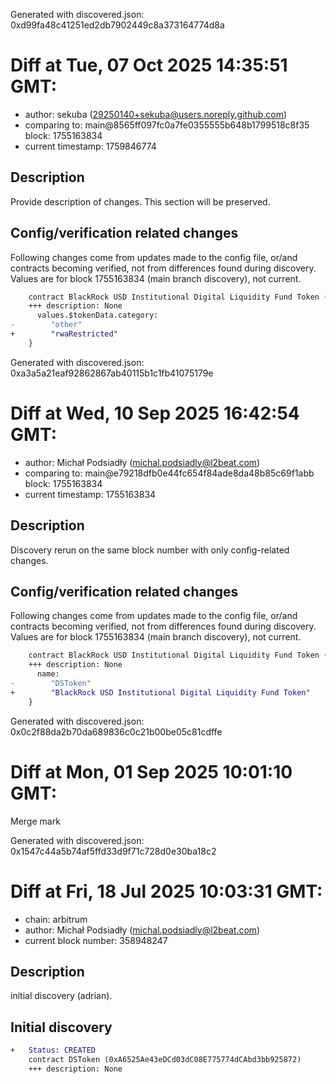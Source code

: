 Generated with discovered.json: 0xd99fa48c41251ed2db7902449c8a373164774d8a

# Diff at Tue, 07 Oct 2025 14:35:51 GMT:

- author: sekuba (<29250140+sekuba@users.noreply.github.com>)
- comparing to: main@8565ff097fc0a7fe0355555b648b1799518c8f35 block: 1755163834
- current timestamp: 1759846774

## Description

Provide description of changes. This section will be preserved.

## Config/verification related changes

Following changes come from updates made to the config file,
or/and contracts becoming verified, not from differences found during
discovery. Values are for block 1755163834 (main branch discovery), not current.

```diff
    contract BlackRock USD Institutional Digital Liquidity Fund Token (arb1:0xA6525Ae43eDCd03dC08E775774dCAbd3bb925872) {
    +++ description: None
      values.$tokenData.category:
-        "other"
+        "rwaRestricted"
    }
```

Generated with discovered.json: 0xa3a5a21eaf92862867ab40115b1c1fb41075179e

# Diff at Wed, 10 Sep 2025 16:42:54 GMT:

- author: Michał Podsiadły (<michal.podsiadly@l2beat.com>)
- comparing to: main@e79218dfb0e44fc654f84ade8da48b85c69f1abb block: 1755163834
- current timestamp: 1755163834

## Description

Discovery rerun on the same block number with only config-related changes.

## Config/verification related changes

Following changes come from updates made to the config file,
or/and contracts becoming verified, not from differences found during
discovery. Values are for block 1755163834 (main branch discovery), not current.

```diff
    contract BlackRock USD Institutional Digital Liquidity Fund Token (arb1:0xA6525Ae43eDCd03dC08E775774dCAbd3bb925872) {
    +++ description: None
      name:
-        "DSToken"
+        "BlackRock USD Institutional Digital Liquidity Fund Token"
    }
```

Generated with discovered.json: 0x0c2f88da2b70da689836c0c21b00be05c81cdffe

# Diff at Mon, 01 Sep 2025 10:01:10 GMT:

Merge mark

Generated with discovered.json: 0x1547c44a5b74af5ffd33d9f71c728d0e30ba18c2

# Diff at Fri, 18 Jul 2025 10:03:31 GMT:

- chain: arbitrum
- author: Michał Podsiadły (<michal.podsiadly@l2beat.com>)
- current block number: 358948247

## Description

initial discovery (adrian).

## Initial discovery

```diff
+   Status: CREATED
    contract DSToken (0xA6525Ae43eDCd03dC08E775774dCAbd3bb925872)
    +++ description: None
```

